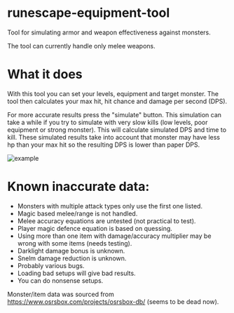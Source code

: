 # runescape-equipment-tool

Tool for simulating armor and weapon effectiveness against monsters.

The tool can currently handle only melee weapons.

# What it does

With this tool you can set your levels, equipment and target monster.
The tool then calculates your max hit, hit chance and damage per second (DPS).

For more accurate results press the "simulate" button. This simulation can take a while if you try to simulate with very slow kills (low levels, poor equipment or strong monster). This will calculate simulated DPS and time to kill.
These simulated results take into account that monster may have less hp than your max hit so the resulting DPS is lower than paper DPS.

![example](https://user-images.githubusercontent.com/22011552/163157956-8291a9d3-2b92-4864-bd01-e92d45efc513.png)


# Known inaccurate data:
* Monsters with multiple attack types only use the first one listed.
* Magic based melee/range is not handled.
* Melee accuracy equations are untested (not practical to test).
* Player magic defence equation is based on quessing.
* Using more than one item with damage/accuracy multiplier may be wrong with some items (needs testing).
* Darklight damage bonus is unknown.
* Snelm damage reduction is unknown.
* Probably various bugs.
* Loading bad setups will give bad results.
* You can do nonsense setups.

Monster/item data was sourced from https://www.osrsbox.com/projects/osrsbox-db/ (seems to be dead now).
